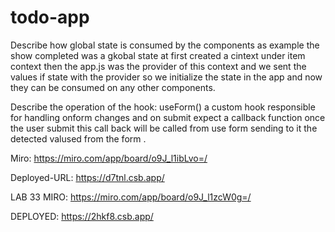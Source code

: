 # todo-app
Describe how global state is consumed by the components
as example the show completed was a gkobal state at first created a cintext under item context then the app.js was the provider of this context and we sent the values if state with the provider so we initialize the state in the app and now they can be consumed on any other components.

Describe the operation of the hook: useForm()
a custom hook responsible for handling onform changes and on submit  expect a callback function once the user submit this call back will be called from use form sending to it the detected valused from the form .


Miro:
https://miro.com/app/board/o9J_l1ibLvo=/

Deployed-URL:
https://d7tnl.csb.app/


LAB 33
MIRO:
https://miro.com/app/board/o9J_l1zcW0g=/

DEPLOYED:
https://2hkf8.csb.app/
